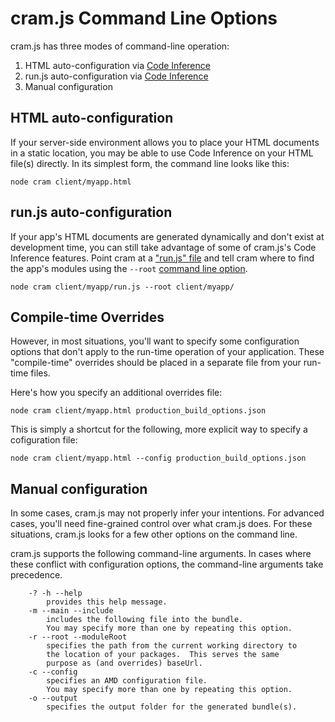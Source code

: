 # cram.js Command Line Options

cram.js has three modes of command-line operation:

1. HTML auto-configuration via [Code Inference](concepts.md#code-inference)
1. run.js auto-configuration via [Code Inference](concepts.md#code-inference)
1. Manual configuration

## HTML auto-configuration

If your server-side environment allows you to place your HTML documents in a static location, you may be able to use Code Inference on your HTML file(s) directly.  In its simplest form, the command line looks like this:

```
node cram client/myapp.html
```

## run.js auto-configuration

If your app's HTML documents are generated dynamically and don't exist at development time, you can still take advantage of some of cram.js's Code Inference features.  Point cram at a ["run.js" file](concepts.md#run-js) and tell cram where to find the app's modules using the `--root` [command line option](#manual-configuration).

```
node cram client/myapp/run.js --root client/myapp/
```

## Compile-time Overrides

However, in most situations, you'll want to specify some configuration options that don't apply to the run-time operation of your application.  These "compile-time" overrides should be placed in a separate file from your run-time files.

Here's how you specify an additional overrides file:

```
node cram client/myapp.html production_build_options.json
```

This is simply a shortcut for the following, more explicit way to specify a cofiguration file:


```
node cram client/myapp.html --config production_build_options.json
```

## Manual configuration

In some cases, cram.js may not properly infer your intentions.  For advanced cases, you'll need fine-grained control over what cram.js does.  For these situations, cram.js looks for a few other options on the command line.

cram.js supports the following command-line arguments.  In cases where these conflict with configuration options, the command-line arguments take precedence.

```
	-? -h --help
		provides this help message.
	-m --main --include
		includes the following file into the bundle.
		You may specify more than one by repeating this option.
	-r --root --moduleRoot
		specifies the path from the current working directory to
		the location of your packages.  This serves the same
		purpose as (and overrides) baseUrl.
	-c --config
		specifies an AMD configuration file.
		You may specify more than one by repeating this option.
	-o --output
		specifies the output folder for the generated bundle(s).
```
